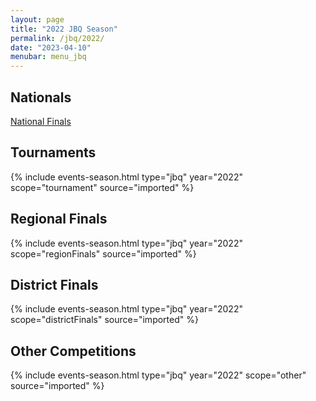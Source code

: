 ```yaml
---
layout: page
title: "2022 JBQ Season"
permalink: /jbq/2022/
date: "2023-04-10"
menubar: menu_jbq
---
```


## Nationals
<a href="{% link _pages/jbq/2022/nationals.md %}" class="button is-primary">National Finals</a>

## Tournaments

{% include events-season.html type="jbq" year="2022" scope="tournament" source="imported" %}

## Regional Finals

{% include events-season.html type="jbq" year="2022" scope="regionFinals" source="imported" %}

## District Finals

{% include events-season.html type="jbq" year="2022" scope="districtFinals" source="imported" %}

## Other Competitions

{% include events-season.html type="jbq" year="2022" scope="other" source="imported" %}